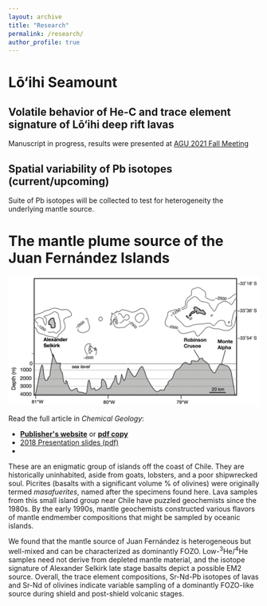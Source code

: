 ```yaml
---
layout: archive
title: "Research"
permalink: /research/
author_profile: true
---
```


# Lō‘ihi Seamount

## Volatile behavior of He-C and trace element signature of Lō‘ihi deep rift lavas

Manuscript in progress, results were presented at [AGU 2021 Fall Meeting](https://thi-truong.github.io/talks/2021-12-14-AGU)

## Spatial variability of Pb isotopes (current/upcoming)

Suite of Pb isotopes will be collected to test for heterogeneity the underlying mantle source.

#  The mantle plume source of the Juan Fernández Islands

<img src="/_pages/research-figure02-juan-fernandez-islands.png" alt="Overview of the two main islands of the Juan Fernández chain. Bottom middle shows map view of subaerial islands, and cross-section showing topography and bathymetric features (depth in m). The island on the right, Robinson Crusoe (Mas a Tierra) consists of group I and II lavas which represent a late shield-building stage and post-shield phase. The island on the left, Alexander Selkirk (Mas Afuera) consists of Group III basalts which represent the shield phase." width="600px">

Read the full article in *Chemical Geology*:
* **[Publisher's website](https://doi.org/10.1016/j.chemgeo.2017.11.024)** or **[pdf copy](https://thi-truong.github.io/files/Truong2018.pdf)**
* [2018 Presentation slides (pdf)](/files/2.2_Truong.pdf)
*
These are an enigmatic group of islands off the coast of Chile. They are historically uninhabited, aside from goats, lobsters, and a poor shipwrecked soul. Picrites (basalts with a significant volume % of olivines) were originally termed *masafuerites*, named after the specimens found here. Lava samples from this small island group near Chile have puzzled geochemists since the 1980s. By the early 1990s, mantle geochemists constructed various flavors of mantle endmember compositions that might be sampled by oceanic islands. 

We found that the mantle source of Juan Fernández is heterogeneous but well-mixed and can be characterized as dominantly FOZO. Low-<sup>3</sup>He/<sup>4</sup>He samples need not derive from depleted mantle material, and the isotope signature of Alexander Selkirk late stage basalts depict a possible EM2 source. Overall, the trace element compositions, Sr-Nd-Pb isotopes of lavas and Sr-Nd of olivines indicate variable sampling of a dominantly FOZO-like source during shield and post-shield volcanic stages. 

